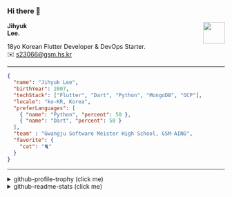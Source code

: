 ### Hi there 👋
<img src="https://github.githubassets.com/images/mona-loading-default.gif" width="50px" align="right">
</a>

**Jihyuk\
Lee.**

18yo Korean Flutter Developer & DevOps Starter.\
✉️ <s23066@gsm.hs.kr>

---

```json
{
  "name": "Jihyuk Lee",
  "birthYear": 2007,
  "techStack": ["Flutter", "Dart", "Python", "MongoDB", "OCP"],
  "locale": "ko-KR, Korea",
  "preferLanguages": [
    { "name": "Python", "percent": 50 },
    { "name": "Dart", "percent": 50 }
  ],
  "team" : "Gwangju Software Meister High School, GSM-AING",
  "favorite": {
    "cat": "🐈"
  }
}
```
---
<details>
  <summary>github-profile-trophy (click me)</summary>
  
![](https://github-profile-trophy.vercel.app/?username=withJihyuk&row=1&column=8&theme=nord)
  
</details>
<details>
  <summary>github-readme-stats (click me)</summary>
  
<!--START_SECTION:waka-->
![Code Time](http://img.shields.io/badge/Code%20Time-504%20hrs%2029%20mins-blue)

![Lines of code](https://img.shields.io/badge/%EC%A0%80%EB%8A%94%20%EC%97%AC%ED%83%9C%EA%B9%8C%EC%A7%80%20-408.2%20thousand%20%EC%A4%84%EC%9D%98%20%EC%BD%94%EB%93%9C%EB%A5%BC%20%EC%9E%91%EC%84%B1%ED%96%88%EC%96%B4%EC%9A%94.-blue)

**저는 저녁형 인간이에요. 🦉** 

```text
🌞 아침                     178 commits         ████░░░░░░░░░░░░░░░░░░░░░   14.33 % 
🌆 낮　                     405 commits         ████████░░░░░░░░░░░░░░░░░   32.61 % 
🌃 저녁                     484 commits         ██████████░░░░░░░░░░░░░░░   38.97 % 
🌙 밤　                     175 commits         ████░░░░░░░░░░░░░░░░░░░░░   14.09 % 
```


📊 **저는 이번주를 이렇게 시간을 보냈어요.** 

```text
🕑︎ Timezone: Asia/Seoul

💬 프로그래밍 언어들: 
Dart                     10 hrs 14 mins      ██████████████████░░░░░░░   72.62 % 
XML                      2 hrs 10 mins       ████░░░░░░░░░░░░░░░░░░░░░   15.43 % 
Kotlin                   52 mins             ██░░░░░░░░░░░░░░░░░░░░░░░   06.15 % 
YAML                     29 mins             █░░░░░░░░░░░░░░░░░░░░░░░░   03.53 % 
Markdown                 11 mins             ░░░░░░░░░░░░░░░░░░░░░░░░░   01.38 % 

🔥 에디터들: 
Android Studio           13 hrs 47 mins      ████████████████████████░   97.83 % 
VS Code                  18 mins             █░░░░░░░░░░░░░░░░░░░░░░░░   02.17 % 

💻 운영 체제들: 
Mac                      14 hrs 5 mins       █████████████████████████   100.00 % 
```


 Last Updated on 16/09/2024 18:46:49 UTC
<!--END_SECTION:waka-->

</details>

</div>

